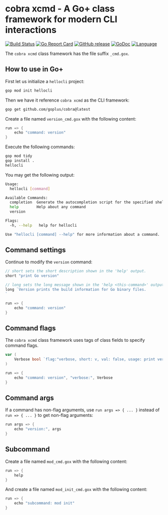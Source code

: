 cobra xcmd - A Go+ class framework for modern CLI interactions
=====

[![Build Status](https://github.com/goplus/cobra/actions/workflows/go.yml/badge.svg)](https://github.com/goplus/cobra/actions/workflows/go.yml)
[![Go Report Card](https://goreportcard.com/badge/github.com/goplus/cobra)](https://goreportcard.com/report/github.com/goplus/cobra)
[![GitHub release](https://img.shields.io/github/v/tag/goplus/cobra.svg?label=release)](https://github.com/goplus/cobra/releases)
[![GoDoc](https://pkg.go.dev/badge/github.com/goplus/cobra.svg)](https://pkg.go.dev/github.com/goplus/cobra/xcmd)
[![Language](https://img.shields.io/badge/language-Go+-blue.svg)](https://github.com/goplus/gop)
<!--
[![Coverage Status](https://codecov.io/gh/goplus/cobra/branch/main/graph/badge.svg)](https://codecov.io/gh/goplus/cobra)
-->

The `cobra xcmd` class framework has the file suffix `_cmd.gox`.

## How to use in Go+

First let us initialize a `hellocli` project:

```sh
gop mod init hellocli
```

Then we have it reference `cobra xcmd` as the CLI framework:

```sh
gop get github.com/goplus/cobra@latest
```

Create a file named `version_cmd.gox` with the following content:

```go
run => {
	echo "command: version"
}
```

Execute the following commands:

```sh
gop mod tidy
gop install .
hellocli
```

You may get the following output:

```sh
Usage:
  hellocli [command]

Available Commands:
  completion  Generate the autocompletion script for the specified shell
  help        Help about any command
  version

Flags:
  -h, --help   help for hellocli

Use "hellocli [command] --help" for more information about a command.
```

## Command settings

Continue to modify the `version` command:

```go
// short sets the short description shown in the 'help' output.
short "print Go version"

// long sets the long message shown in the 'help <this-command>' output.
long `Version prints the build information for Go binary files.
`

run => {
	echo "command: version"
}
```

## Command flags

The `cobra xcmd` class framework uses tags of class fields to specify command flags.

```go
var (
	Verbose bool `flag:"verbose, short: v, val: false, usage: print verbose information"`
)

run => {
	echo "command: version", "verbose:", Verbose
}
```

## Command args

If a command has non-flag arguments, use `run args => { ... }` instead of `run => { ... }` to get non-flag arguments:

```go
run args => {
	echo "version:", args
}
```

## Subcommand

Create a file named `mod_cmd.gox` with the following content:

```go
run => {
	help
}
```

And create a file named `mod_init_cmd.gox` with the following content:

```go
run => {
	echo "subcommand: mod init"
}
```
